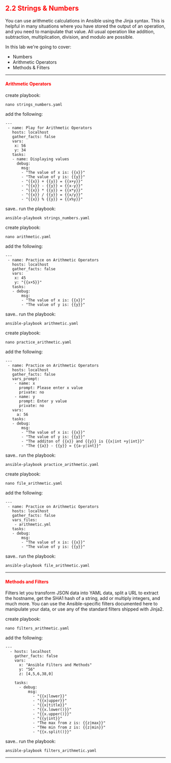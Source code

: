 ## <font color='red'> 2.2 Strings & Numbers </font>
You can use arithmetic calculations in Ansible using the Jinja syntax. This is helpful in many situations where you have stored the output of an operation, and you need to manipulate that value. All usual operation like addition, subtraction, multiplication, division, and modulo are possible.

In this lab we're going to cover:
* Numbers
* Arithmetic Operators
* Methods & Filters

---

#### <font color='red'>Arithmetic Operators</font>
create playbook:
```
nano strings_numbers.yaml
```
add the following:
```
---
 - name: Play for Arithmetic Operators
   hosts: localhost
   gather_facts: false
   vars:
    x: 56
    y: 34
   tasks:
   - name: Displaying values
     debug:
       msg:
       - "The value of x is: {{x}}"
       - "The value of y is: {{y}}"
       - "{{x}} + {{y}} = {{x+y}}"
       - "{{x}} - {{y}} = {{x-y}}"
       - "{{x}} * {{y}} = {{x*y}}"
       - "{{x}} / {{y}} = {{x/y}}"
       - "{{x}} % {{y}} = {{x%y}}"
```
save..
run the playbook:
```
ansible-playbook strings_numbers.yaml
```

create playbook:
```
nano arithmetic.yaml
```
add the following:
```
---
 - name: Practice on Arithmetic Operators
   hosts: localhost
   gather_facts: false
   vars:
    x: 45
    y: "{{x+5}}"
   tasks:
   - debug:
       msg:
       - "The value of x is: {{x}}"
       - "The value of y is: {{y}}"
```
save..
run the playbook:
```
ansible-playbook arithmetic.yaml
```

create playbook:
```
nano practice_arithmetic.yaml
```
add the following:
```
---
 - name: Practice on Arithmetic Operators
   hosts: localhost
   gather_facts: false
   vars_prompt:
    - name: x
      prompt: Please enter x value
      private: no
    - name: y
      prompt: Enter y value
      private: no
   vars:
     a: 56
   tasks:
   - debug:
       msg:
       - "The value of x is: {{x}}"
       - "The value of y is: {{y}}"
       - "The additon of {{x}} and {{y}} is {{x|int +y|int}}"
       - "The {{a}} - {{y}} = {{a-y|int}}"
```
save..
run the playbook:
```
ansible-playbook practice_arithmetic.yaml
```

create playbook:
```
nano file_arithmetic.yaml
```
add the following:
```
---
 - name: Practice on Arithmetic Operators
   hosts: localhost
   gather_facts: false
   vars_files:
    - arithmetic.yml
   tasks:
   - debug:
       msg:
       - "The value of x is: {{x}}"
       - "The value of y is: {{y}}"
```
save..
run the playbook:
```
ansible-playbook file_arithmetic.yaml
```

---

#### <font color='red'>Methods and Filters</font>
Filters let you transform JSON data into YAML data, split a URL to extract the hostname, get the SHA1 hash of a string, add or multiply integers, and much more. You can use the Ansible-specific filters documented here to manipulate your data, or use any of the standard filters shipped with Jinja2.

create playbook:
```
nano filters_arithmetic.yaml
```
add the following:
```
---
  - hosts: localhost
    gather_facts: false
    vars:
      x: "Ansible Filters and Methods"
      y: "56"
      z: [4,5,6,38,0]

    tasks:
      - debug:
          msg:
            - "{{x|lower}}"
            - "{{x|upper}}"
            - "{{x|title}}"
            - "{{x.lower()}}"
            - "{{x.upper()}}"
            - "{{y|int}}"
            - "The max from z is: {{z|max}}"
            - "THe min from z is: {{z|min}}"
            - "{{x.split()}}"
```
save..
run the playbook:
```
ansible-playbook filters_arithmetic.yaml
```

---